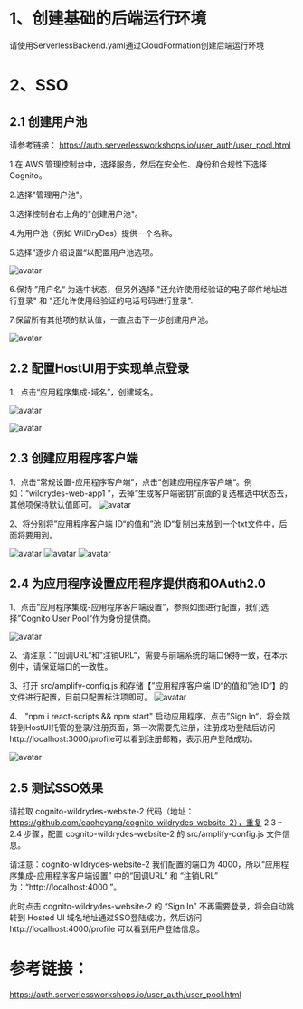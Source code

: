 # 1、创建基础的后端运行环境
请使用ServerlessBackend.yaml通过CloudFormation创建后端运行环境


# 2、SSO 

## 2.1 创建用户池

请参考链接： https://auth.serverlessworkshops.io/user_auth/user_pool.html  

1.在 AWS 管理控制台中，选择服务，然后在安全性、身份和合规性下选择 Cognito。

2.选择"管理用户池"。

3.选择控制台右上角的"创建用户池"。

4.为用户池（例如 WilDryDes）提供一个名称。

5.选择”逐步介绍设置“以配置用户池选项。

![avatar](pictures/1.png)

6.保持 ”用户名“ 为选中状态，但另外选择 "还允许使用经验证的电子邮件地址进行登录" 和 "还允许使用经验证的电话号码进行登录".

7.保留所有其他项的默认值，一直点击下一步创建用户池。

![avatar](pictures/2.png)

## 2.2 配置HostUI用于实现单点登录

1、点击“应用程序集成-域名”，创建域名。

![avatar](pictures/3.png)

![avatar](pictures/4.png)

## 2.3 创建应用程序客户端

1、点击“常规设置-应用程序客户端”，点击“创建应用程序客户端“。例如：“wildrydes-web-app1 ”，去掉“生成客户端密钥”前面的复选框选中状态去，其他项保持默认值即可。
![avatar](pictures/5.png)

2、将分别将”应用程序客户端 ID“的值和”池 ID“复制出来放到一个txt文件中，后面将要用到。

![avatar](pictures/6.png)
![avatar](pictures/7.png)
![avatar](pictures/8.png)


## 2.4 为应用程序设置应用程序提供商和OAuth2.0

1、点击“应用程序集成-应用程序客户端设置”，参照如图进行配置，我们选择”Cognito User Pool“作为身份提供商。

![avatar](pictures/9.png)

2、请注意：”回调URL“和”注销URL“，需要与前端系统的端口保持一致，在本示例中，请保证端口的一致性。

3、打开 src/amplify-config.js 和存储【”应用程序客户端 ID“的值和”池 ID“】的文件进行配置，目前只配置标注项即可。
![avatar](pictures/10.png)

4、 "npm i react-scripts && npm start" 启动应用程序，点击”Sign In“，将会跳转到HostUI托管的登录/注册页面，第一次需要先注册，注册成功登陆后访问http://localhost:3000/profile可以看到注册邮箱，表示用户登陆成功。

![avatar](pictures/11.png)


## 2.5 测试SSO效果

请拉取 cognito-wildrydes-website-2 代码（地址：https://github.com/caoheyang/cognito-wildrydes-website-2），重复 2.3 – 2.4 步骤，配置 cognito-wildrydes-website-2 的 src/amplify-config.js 文件信息。

请注意：cognito-wildrydes-website-2 我们配置的端口为 4000，所以“应用程序集成-应用程序客户端设置” 中的“回调URL” 和 “注销URL” 为：“http://localhost:4000 ”。

此时点击 cognito-wildrydes-website-2 的 “Sign In” 不再需要登录，将会自动跳转到 Hosted UI 域名地址通过SSO登陆成功，然后访问 http://localhost:4000/profile 可以看到用户登陆信息。

# 参考链接：

https://auth.serverlessworkshops.io/user_auth/user_pool.html
